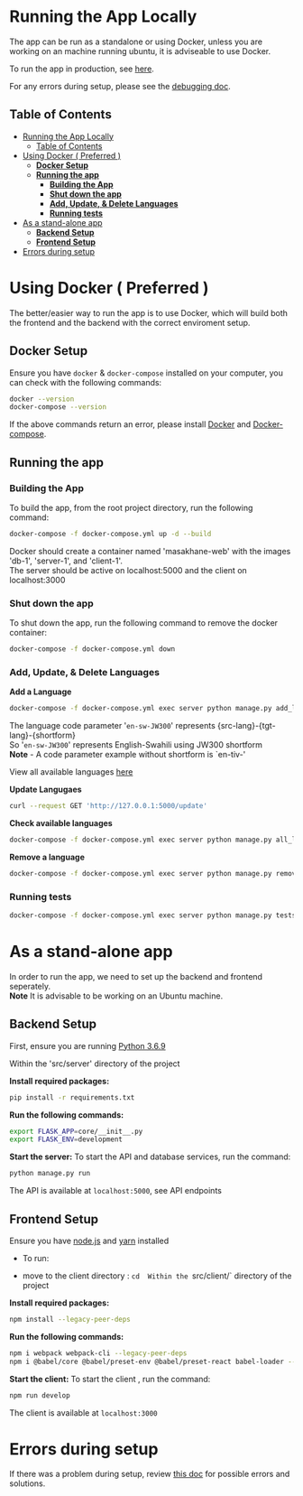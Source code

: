 # Running the App Locally

The app can be run as a standalone or using Docker, unless you are working on an machine running ubuntu, it is adviseable to use Docker.

To run the app in production, see [here](start_app_prod_doc.md).

For any errors during setup, please see the [debugging doc](debugging_setup.md).

## Table of Contents
- [Running the App Locally](#running-the-app-locally)
  - [Table of Contents](#table-of-contents)
- [Using Docker ( Preferred )](#using-docker--preferred-)
  - [**Docker Setup**](#docker-setup)
  - [**Running the app**](#running-the-app)
    - [**Building the App**](#building-the-app)
    - [**Shut down the app**](#shut-down-the-app)
    - [**Add, Update, \& Delete Languages**](#add-update--delete-languages)
    - [**Running tests**](#running-tests)
- [As a stand-alone app](#as-a-stand-alone-app)
  - [**Backend Setup**](#backend-setup)
  - [**Frontend Setup**](#frontend-setup)
- [Errors during setup](#errors-during-setup)


# Using Docker ( Preferred ) 

The better/easier way to run the app is to use Docker, which will build both the frontend and the backend with the correct enviroment setup.

## **Docker Setup**

Ensure you have `docker` & `docker-compose` installed on your computer, you can check with the following commands:
```bash
docker --version
docker-compose --version
```

If the above commands return an error, please install [Docker](https://docs.docker.com/engine/install/) and [Docker-compose](https://docs.docker.com/compose/install/).

## **Running the app**
###  **Building the App**
To build the app, from the root project directory, run the following command:
```bash
docker-compose -f docker-compose.yml up -d --build
```

Docker should create a container named 'masakhane-web' with the images 'db-1', 'server-1', and 'client-1'.  
The server should be active on localhost:5000 and the client on localhost:3000

### **Shut down the app**
To shut down the app, run the following command to remove the docker container:
```bash
docker-compose -f docker-compose.yml down
```

### **Add, Update, & Delete Languages**
**Add a Language**
```bash
docker-compose -f docker-compose.yml exec server python manage.py add_language en-sw-JW300
```
The language code parameter '`en-sw-JW300`' represents {src-lang}-{tgt-lang}-{shortform}  
So '`en-sw-JW300`' represents English-Swahili using JW300 shortform  
**Note** - A code parameter example without shortform is `en-tiv-'

View all available languages [here](../../src/server/available_models.tsv) 

**Update Langugaes**
```bash
curl --request GET 'http://127.0.0.1:5000/update'
```

**Check available languages**
```bash
docker-compose -f docker-compose.yml exec server python manage.py all_languages
```

**Remove a language**
```bash
docker-compose -f docker-compose.yml exec server python manage.py remove_language en-sw-JW300
```

### **Running tests**
```bash
docker-compose -f docker-compose.yml exec server python manage.py tests
```

# As a stand-alone app
In order to run the app, we need to set up the backend and frontend seperately.  
**Note** It is advisable to be working on an Ubuntu machine.

## **Backend Setup**

First, ensure you are running [Python 3.6.9]()

Within the 'src/server' directory of the project

**Install required packages:**
```bash
pip install -r requirements.txt
```

**Run the following commands:**
```bash
export FLASK_APP=core/__init__.py
export FLASK_ENV=development
```

**Start the server:**
To start the API and database services, run the command:
```bash
python manage.py run
```

The API is available at `localhost:5000`, see API endpoints

## **Frontend Setup**

Ensure you have [node.js](https://nodejs.org/en/) and [yarn](https://classic.yarnpkg.com/en/docs/install) installed

- To run:

- move to the client directory : `cd 
Within the `src/client/` directory of the project


**Install required packages:**
```bash
npm install --legacy-peer-deps
```

**Run the following commands:**
```bash
npm i webpack webpack-cli --legacy-peer-deps
npm i @babel/core @babel/preset-env @babel/preset-react babel-loader --legacy-peer-deps
```

**Start the client:**
To start the client , run the command:
```bash
npm run develop
```

The client is available at `localhost:3000`

# Errors during setup
If there was a problem during setup, review [this doc](debugging_setup.md) for possible errors and solutions.

